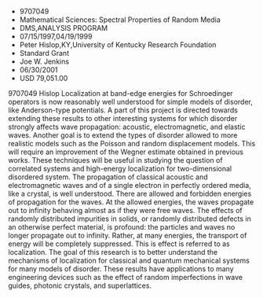 
* 9707049
* Mathematical Sciences: Spectral Properties of Random Media
* DMS,ANALYSIS PROGRAM
* 07/15/1997,04/19/1999
* Peter Hislop,KY,University of Kentucky Research Foundation
* Standard Grant
* Joe W. Jenkins
* 06/30/2001
* USD 79,051.00

9707049 Hislop Localization at band-edge energies for Schroedinger operators is
now reasonably well understood for simple models of disorder, like Anderson-type
potentials. A part of this project is directed towards extending these results
to other interesting systems for which disorder strongly affects wave
propagation: acoustic, electromagnetic, and elastic waves. Another goal is to
extend the types of disorder allowed to more realistic models such as the
Poisson and random displacement models. This will require an improvement of the
Wegner estimate obtained in previous works. These techniques will be useful in
studying the question of correlated systems and high-energy localization for
two-dimensional disordered system. The propagation of classical acoustic and
electromagnetic waves and of a single electron in perfectly ordered media, like
a crystal, is well understood. There are allowed and forbidden energies of
propagation for the waves. At the allowed energies, the waves propagate out to
infinity behaving almost as if they were free waves. The effects of randomly
distributed impurities in solids, or randomly distributed defects in an
otherwise perfect material, is profound: the particles and waves no longer
propagate out to infinity. Rather, at many energies, the transport of energy
will be completely suppressed. This is effect is referred to as localization.
The goal of this research is to better understand the mechanisms of localization
for classical and quantum mechanical systems for many models of disorder. These
results have applications to many engineering devices such as the effect of
random imperfections in wave guides, photonic crystals, and superlattices.
